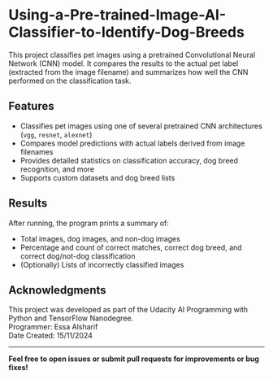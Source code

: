 # Using-a-Pre-trained-Image-AI-Classifier-to-Identify-Dog-Breeds

This project classifies pet images using a pretrained Convolutional Neural Network (CNN) model. It compares the results to the actual pet label (extracted from the image filename) and summarizes how well the CNN performed on the classification task.

## Features

- Classifies pet images using one of several pretrained CNN architectures (`vgg`, `resnet`, `alexnet`)
- Compares model predictions with actual labels derived from image filenames
- Provides detailed statistics on classification accuracy, dog breed recognition, and more
- Supports custom datasets and dog breed lists

## Results

After running, the program prints a summary of:
- Total images, dog images, and non-dog images
- Percentage and count of correct matches, correct dog breed, and correct dog/not-dog classification
- (Optionally) Lists of incorrectly classified images

## Acknowledgments

This project was developed as part of the Udacity AI Programming with Python and TensorFlow Nanodegree.  
Programmer: Essa Alsharif  
Date Created: 15/11/2024

---

**Feel free to open issues or submit pull requests for improvements or bug fixes!**
